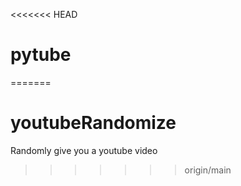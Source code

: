 <<<<<<< HEAD
# pytube
=======
# youtubeRandomize
Randomly give you a youtube video
>>>>>>> origin/main
